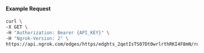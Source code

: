 <!-- Code generated for API Clients. DO NOT EDIT. -->

#### Example Request

```bash
curl \
-X GET \
-H "Authorization: Bearer {API_KEY}" \
-H "Ngrok-Version: 2" \
https://api.ngrok.com/edges/https/edghts_2qetIsTS07Dt0wrlrthRKI4F8mN/routes/edghtsrt_2qetIoOT8iEOOqimsZ0Liy9OCBJ/circuit_breaker
```
